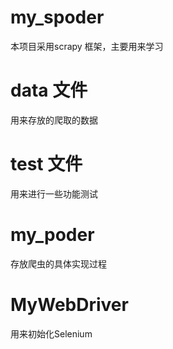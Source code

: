 # my_spoder
本项目采用scrapy 框架，主要用来学习
# data 文件
用来存放的爬取的数据
# test 文件
用来进行一些功能测试
# my_poder
存放爬虫的具体实现过程
# MyWebDriver
用来初始化Selenium